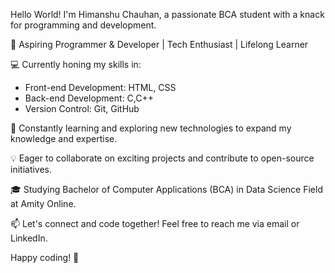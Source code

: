  Hello World! I'm Himanshu Chauhan, a passionate BCA student with a knack for programming and development.

🚀 Aspiring Programmer & Developer | Tech Enthusiast | Lifelong Learner

💻 Currently honing my skills in:
   - Front-end Development: HTML, CSS
   - Back-end Development: C,C++
   - Version Control: Git, GitHub

🌱 Constantly learning and exploring new technologies to expand my knowledge and expertise.

💡 Eager to collaborate on exciting projects and contribute to open-source initiatives.

🎓 Studying Bachelor of Computer Applications (BCA) in Data Science Field at Amity Online.

📫 Let's connect and code together! Feel free to reach me via email or LinkedIn.


Happy coding! 🚀 
